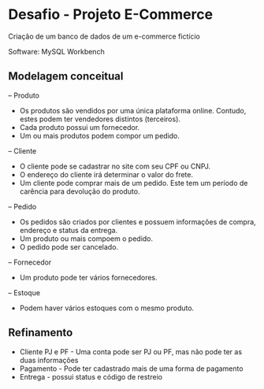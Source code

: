 # Desafio - Projeto E-Commerce

Criação de um banco de dados de um e-commerce fictício

Software: MySQL Workbench

## Modelagem conceitual

– Produto
*  Os produtos são vendidos por uma única plataforma online. Contudo, estes podem ter vendedores distintos (terceiros).
*  Cada produto possui um fornecedor.
*  Um ou mais produtos podem compor um pedido.
  
– Cliente
*  O cliente pode se cadastrar no site com seu CPF ou CNPJ.
*  O endereço do cliente irá determinar o valor do frete.
*  Um cliente pode comprar mais de um pedido. Este tem um período de carência para devolução do produto.

– Pedido
*  Os pedidos são criados por clientes e possuem informações de compra, endereço e status da entrega.
*  Um produto ou mais compoem o pedido.
*  O pedido pode ser cancelado.
  
– Fornecedor
*  Um produto pode ter vários fornecedores.

– Estoque
*  Podem haver vários estoques com o mesmo produto.

Refinamento
----
- Cliente PJ e PF - Uma conta pode ser PJ ou PF, mas não pode ter as duas informações
- Pagamento - Pode ter cadastrado mais de uma forma de pagamento
- Entrega - possui status e código de restreio
